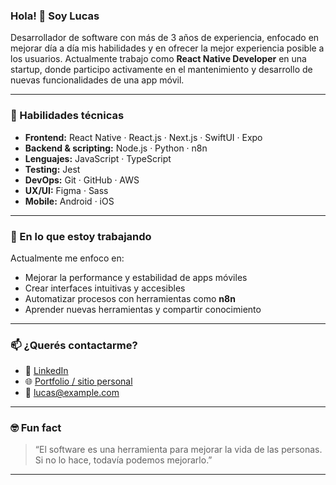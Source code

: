 ### Hola! 👋 Soy Lucas

Desarrollador de software con más de 3 años de experiencia, enfocado en mejorar día a día mis habilidades y en ofrecer la mejor experiencia posible a los usuarios. Actualmente trabajo como **React Native Developer** en una startup, donde participo activamente en el mantenimiento y desarrollo de nuevas funcionalidades de una app móvil.

---

### 🧠 Habilidades técnicas

- **Frontend:** React Native · React.js · Next.js · SwiftUI · Expo
- **Backend & scripting:** Node.js · Python · n8n
- **Lenguajes:** JavaScript · TypeScript
- **Testing:** Jest
- **DevOps:** Git · GitHub · AWS
- **UX/UI:** Figma · Sass
- **Mobile:** Android · iOS

---

### 🚀 En lo que estoy trabajando

Actualmente me enfoco en:
- Mejorar la performance y estabilidad de apps móviles
- Crear interfaces intuitivas y accesibles
- Automatizar procesos con herramientas como **n8n**
- Aprender nuevas herramientas y compartir conocimiento

---

### 📫 ¿Querés contactarme?

- 💼 [LinkedIn](https://www.linkedin.com/in/TU-USUARIO)
- 🌐 [Portfolio / sitio personal](https://TU-SITIO.com) <!-- opcional -->
- 📧 lucas@example.com

---

### 🤓 Fun fact

> “El software es una herramienta para mejorar la vida de las personas. Si no lo hace, todavía podemos mejorarlo.”

---

<!-- Puedes agregar estas secciones si querés más personalización:
### 📊 GitHub Stats
![Tu nombre GitHub stats](https://github-readme-stats.vercel.app/api?username=TU-USUARIO&show_icons=true&theme=default)

### 🌱 Últimos proyectos
- [Nombre del proyecto](link)
-->

